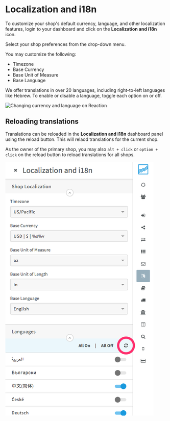 # Localization and i18n

To customize your shop's default currency, language, and other localization features, login to your dashboard and click on the <i class="font-icon fa fa-language"></i> **Localization and i18n** icon.

Select your shop preferences from the drop-down menu.

You may customize the following:

- Timezone
- Base Currency
- Base Unit of Measure
- Base Language

We offer translations in over 20 languages, including right-to-left languages like Hebrew. To enable or disable a language, toggle each option on or off.

![Changing currency and language on Reaction](/assets/admin-localization.png)

## Reloading translations 

Translations can be reloaded in the **Localization and i18n** dashboard panel using the reload button. This will relaod translations for the current shop.

As the owner of the primary shop, you may also `alt + click` or `option + click` on the reload button to reload translations for all shops.

![](/assets/admin-i18n-reload.png "Localization and i18n reload")
